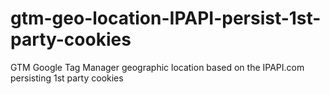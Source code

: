 # gtm-geo-location-IPAPI-persist-1st-party-cookies
GTM Google Tag Manager geographic location based on the IPAPI.com persisting 1st party cookies
